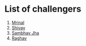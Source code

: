 # List of challengers
1. [Mrinal](https://github.com/mrinal1224)
2. [Shivay](https://github.com/shivaylamba)
3. [Sambhav Jha](https://github.com/Sambhav250703)
4. [Raghav](https://github.com/raghavdhingra)
